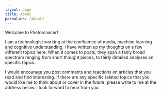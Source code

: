 ```yaml
---
layout: page
title: About
permalink: /about/
---
```


Welcome to Photomancer! 

I am a technologist working at the confluence of media, machine learning and cognitive understanding. I have written up my thoughts on a few different topics here. When it comes to posts, they span a fairly broad spectrum ranging from short thought pieces, to fairly detailed analyses on specific topics. 

I would encourage you post comments and reactions on articles that you read and find interesting. If there are any specific related topics that you would like me to think about or cover in the future, please write to me at the address below. I look forward to hear from you.



